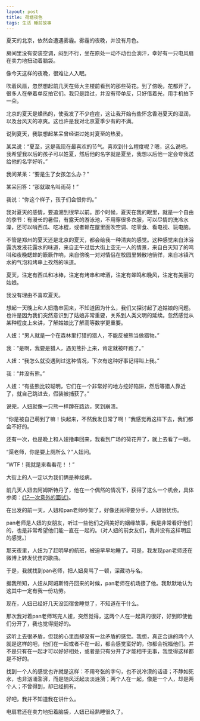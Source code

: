 ```yaml
---
layout: post
title: 荷塘夜色
tags: 生活 睡前故事
---
```


夏天的北京，依然会遭遇雾霾。雾霾的夜晚，并没有月色。

房间里没有安装空调，闷到不行，坐在原处一动不动也会淌汗，幸好有一只电风扇在卖力地扭动着脑袋。

像今天这样的夜晚，很难让人入眠。

<!--more-->

吹着风扇，忽然想起前几天在师大主楼前看到的那些荷花。到了傍晚，花都开了，很多人在举着单反拍它们。我只是路过，并没有带单反，只好借着光，用手机拍下一朵。

北京的夏天是燥热的，使我发了不少痘痘，这让我开始有些怀念香港夏天的湿润，以及台风天的凉爽。这也许是我对北京夏季少有的不满。

说到夏天，我联想起某呆曾经讲过她对夏至的热爱。

某呆说：“夏至，这是我现在最喜欢的节气。喜欢到什么程度呢？嗯，这么说吧，我希望我以后的孩子可以姓夏，然后他的名字就是夏至，我想以后他一定会夸我送给他的名字好听。”

我问某呆：“要是生了女孩怎么办？”

某呆回答：“那就取名叫雨荷！”

我说：“你这个样子，孩子们会恨你的。”

我对夏天的感情，要追溯到很早以前。那个时候，夏天在我的眼里，就是一个自由的季节：有漫长的暑假，有露天的游泳池，不用穿很多衣服，可以尽情的洗冷水澡，还可以啃西瓜、吃冰棍，或者赖在屋里面吹空调、吃零食、看电视、玩电脑。

不管是郑州的夏天还是北京的夏天，都会给我一种清爽的感觉。这种感觉来自沐浴露洗发液花露水的味道，来自正午过后大街上空无一人的情景，来自白天知了的鸣叫和夜晚蟋蟀的簌簌作响，来自傍晚一对对情侣在校园里懒散地徜徉，来自冰镇汽水的气泡和烤串上孜然的味道。

夏天，注定有西瓜和冰棒，注定有烤串和啤酒，注定有蝉鸣和晚风，注定有美丽的姑娘。

我没有理由不喜欢夏天。

想起一天晚上和人妞撸串回来，不知道因为什么，我们又探讨起了追姑娘的问题。也许是因为我们突然意识到了姑娘非常重要，关系到人类文明的延续。忽然感觉从某种程度上来讲，了解姑娘比了解高等数学更重要。

人妞：“男人就是一个在森林里打猎的猎人，不能反被熊当做猎物。”

我：“是啊，我要是猎人，遇见熊扑上来，肯定就被吓跑了。”

人妞：“我怎么就没遇到过这种情况，下次有这种好事记得叫上我。”

我：“并没有熊。”

人妞：“有些熊比较聪明，它们在一个非常好的地方挖好陷阱，然后等猎人靠近了，就自己跳进去，假装被捕获了。”

说完，人妞就像一只熊一样蹲在路边，笑到崩溃。

“你是被自己萌到了嘛！快起来，不然我发日常了啊！”我感觉再这样下去，我们都会不好的。

还有一次，也是晚上和人妞撸串回来，我看到广场的荷花开了，就上去看了一眼。

“渠老师，你是要上厕所么？”人妞问。

“WTF！我就是来看看花！！”

大街上的人一定以为我们俩是神经病。

前几天人妞去阿姆斯特丹了，他在一个偶然的情况下，获得了这么一个机会，具体参阅：[《记一次意外的面试》](http://xuliren.lofter.com/post/198740_121b093)。

在出发的前一天，人妞和pan老师吵架了，好像还闹得要分手，人妞很忧伤。

pan老师是人妞的女朋友，听过一些他们之间美好的姻缘故事，我是非常看好他们的，也是非常希望他们能一直在一起的。（对人妞的前女友们，我并没有这样明显的感觉。）

那天夜里，人妞为了赶明早的航班，被迫早早地睡了。可是，我发现pan老师还在微博上转发忧伤的歌曲。

于是，我就找到pan老师，把人妞臭骂了一顿，深藏功与名。

据我所知，人妞从阿姆斯特丹回来的时候，pan老师在机场接了他。我默默地认为这其中一定有我一份功劳。

现在，人妞已经好几天没回宿舍睡觉了，不知道在干什么。

那次我对着pan老师骂完人妞，突然觉得，这两个人在一起真的很好，好到即使他们分开了，我也觉得挺好的。

这听上去很矛盾，但我的心里面却没有一丝矛盾的感觉。我想，真正合适的两个人就是这样的吧，他们在一起或者不在一起，都会感觉蛮好的，你都会祝福他们。并不是只有在一起才可以好好相处，或者是只有分开了才能相干无事，我觉得这样都是不好的。

找到一个人的感觉也许就是这样：不用夸张的字句，也不说冷漠的话语；不静如死水，也非汹涌澎湃，而是随风泛起淡淡涟漪；两个人在一起，像是一个人，却是两个人；不曾得到，却已经拥有。

好吧，我并不知道我在讲什么。

电扇君还在卖力地扭着脑袋，人妞已经熟睡很久了。